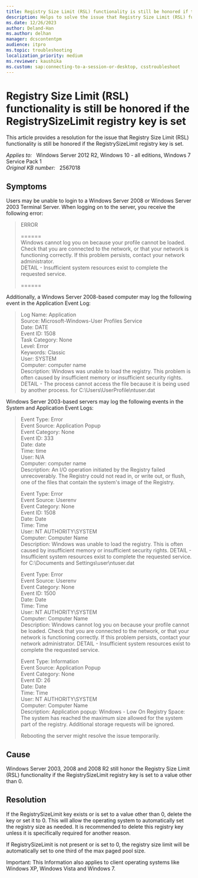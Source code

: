 ```yaml
---
title: Registry Size Limit (RSL) functionality is still be honored if the RegistrySizeLimit registry key is set
description: Helps to solve the issue that Registry Size Limit (RSL) functionality is still be honored if the RegistrySizeLimit registry key is set
ms.date: 12/26/2023
author: Deland-Han
ms.author: delhan
manager: dcscontentpm
audience: itpro
ms.topic: troubleshooting
localization_priority: medium
ms.reviewer: kaushika
ms.custom: sap:connecting-to-a-session-or-desktop, csstroubleshoot
---
```

# Registry Size Limit (RSL) functionality is still be honored if the RegistrySizeLimit registry key is set

This article provides a resolution for the issue that Registry Size Limit (RSL) functionality is still be honored if the RegistrySizeLimit registry key is set.

_Applies to:_ &nbsp; Windows Server 2012 R2, Windows 10 - all editions, Windows 7 Service Pack 1  
_Original KB number:_ &nbsp; 2567018

## Symptoms

Users may be unable to login to a Windows Server 2008 or Windows Server 2003 Terminal Server. When logging on to the server, you receive the following error:

> ERROR  
>
> ======  
Windows cannot log you on because your profile cannot be loaded.
Check that you are connected to the network, or that your network is functioning correctly.
If this problem persists, contact your network administrator.  
DETAIL - Insufficient system resources exist to complete the requested service.  
>
> ======

Additionally, a Windows Server 2008-based computer may log the following event in the Application Event Log:  

> Log Name: Application  
Source: Microsoft-Windows-User Profiles Service  
Date: DATE  
Event ID: 1508  
Task Category: None  
Level: Error  
Keywords: Classic  
User: SYSTEM  
Computer: computer name  
Description: Windows was unable to load the registry. This problem is often caused by insufficient memory or insufficient security rights.  
DETAIL - The process cannot access the file because it is being used by another process. for C:\Users\UserProfile\ntuser.dat

Windows Server 2003-based servers may log the following events in the System and Application Event Logs:  

> Event Type: Error  
Event Source: Application Popup  
Event Category: None  
Event ID: 333  
Date: date  
Time: time  
User: N/A  
Computer: computer name  
Description: An I/O operation initiated by the Registry failed unrecoverably. The Registry could not read in, or write out, or flush, one of the files that contain the system's image of the Registry.
>
> Event Type: Error  
Event Source: Userenv  
Event Category: None  
Event ID: 1508  
Date: Date  
Time: Time  
User: NT AUTHORITY\SYSTEM  
Computer: Computer Name  
Description: Windows was unable to load the registry. This is often caused by insufficient memory or insufficient security rights. DETAIL - Insufficient system resources exist to complete the requested service. for C:\Documents and Settings\user\ntuser.dat  
>
> Event Type: Error  
Event Source: Userenv  
Event Category: None  
Event ID: 1500  
Date: Date  
Time: Time  
User: NT AUTHORITY\SYSTEM  
Computer: Computer Name  
Description: Windows cannot log you on because your profile cannot be loaded. Check that you are connected to the network, or that your network is functioning correctly. If this problem persists, contact your network administrator. DETAIL - Insufficient system resources exist to complete the requested service.  
>
> Event Type: Information  
Event Source: Application Popup  
Event Category: None  
Event ID: 26  
Date: Date  
Time: Time  
User: NT AUTHORITY\SYSTEM  
Computer: Computer Name  
Description: Application popup: Windows - Low On Registry Space: The system has reached the maximum size allowed for the system part of the registry. Additional storage requests will be ignored.  
>
> Rebooting the server might resolve the issue temporarily.

## Cause

Windows Server 2003, 2008 and 2008 R2 still honor the Registry Size Limit (RSL) functionality if the RegistrySizeLimit registry key is set to a value other than 0.

## Resolution

If the RegistrySizeLimit key exists or is set to a value other than 0, delete the key or set it to 0. This will allow the operating system to automatically set the registry size as needed. It is recommended to delete this registry key unless it is specifically required for another reason. 

If RegistrySizeLimit is not present or is set to 0, the registry size limit will be automatically set to one third of the max paged pool size.

Important: This Information also applies to client operating systems like Windows XP, Windows Vista and Windows 7.
